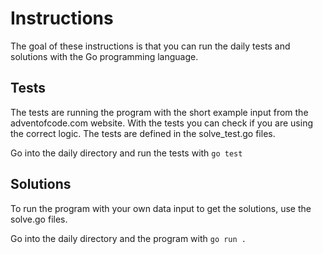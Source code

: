 # Instructions
The goal of these instructions is that you can run the daily tests and solutions with the Go programming language.

## Tests
The tests are running the program with the short example input from the adventofcode.com website. With the tests you can check if you are using the correct logic. The tests are defined in the solve_test.go files.

Go into the daily directory and run the tests with `go test`

## Solutions
To run the program with your own data input to get the solutions, use the solve.go files.

Go into the daily directory and the program with `go run .`